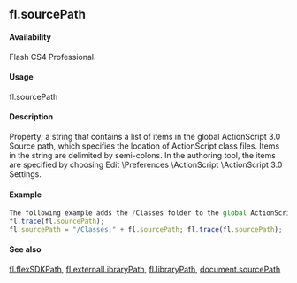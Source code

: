 ## fl.sourcePath

#### Availability

Flash CS4 Professional.

#### Usage

fl.sourcePath

#### Description

Property; a string that contains a list of items in the global ActionScript 3.0 Source path, which specifies the location of ActionScript class files. Items in the string are delimited by semi-colons. In the authoring tool, the items are specified by choosing Edit \Preferences \ActionScript \ActionScript 3.0 Settings.

#### Example

```javascript
The following example adds the /Classes folder to the global ActionScript 3.0 Source path:
fl.trace(fl.sourcePath);
fl.sourcePath = "/Classes;" + fl.sourcePath; fl.trace(fl.sourcePath);

```
#### See also

[fl.flexSDKPath](#!wielmic/developers-animatesdk-docs/test/flash_object_(fl)/fl29.md), [fl.externalLibraryPath](#!wielmic/developers-animatesdk-docs/test/flash_object_(fl)/fl23.md), [fl.libraryPath](#!wielmic/developers-animatesdk-docs/test/flash_object_(fl)/fl39.md), [document.sourcePath](#!wielmic/developers-animatesdk-docs/test/Document_object/docum36.md)
